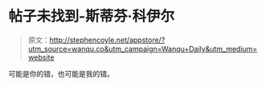 # 帖子未找到-斯蒂芬·科伊尔

> 原文：<http://stephencoyle.net/appstore/?utm_source=wanqu.co&utm_campaign=Wanqu+Daily&utm_medium=website>

可能是你的错，也可能是我的错。
